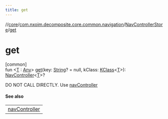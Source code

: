 ```yaml
---
title: get
---
```

//[core](../../../index.html)/[com.nxoim.decomposite.core.common.navigation](../index.html)/[NavControllerStore](index.html)/[get](get.html)



# get



[common]\
fun &lt;[T](get.html) : [Any](https://kotlinlang.org/api/latest/jvm/stdlib/kotlin/-any/index.html)&gt; [get](get.html)(key: [String](https://kotlinlang.org/api/latest/jvm/stdlib/kotlin/-string/index.html)? = null, kClass: [KClass](https://kotlinlang.org/api/latest/jvm/stdlib/kotlin.reflect/-k-class/index.html)&lt;[T](get.html)&gt;): [NavController](../-nav-controller/index.html)&lt;[T](get.html)&gt;?



DO NOT CALL DIRECTLY. Use [navController](../nav-controller.html)



#### See also


| |
|---|
| [navController](../nav-controller.html) |



